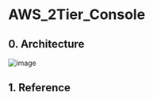# AWS_2Tier_Console

## 0. Architecture
![image](https://user-images.githubusercontent.com/110655818/216766129-e704d057-1b2e-445d-a94a-69ff33633f44.png)

## 1. Reference
